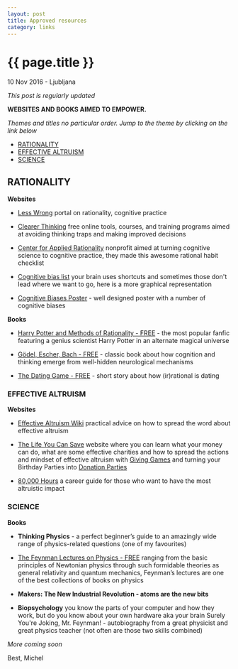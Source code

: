 ```yaml
---
layout: post
title: Approved resources
category: links
---
```


{{ page.title }}
================

<p class="meta">10 Nov 2016 - Ljubljana</p>

*This post is regularly updated*

**WEBSITES AND BOOKS AIMED TO EMPOWER.**

*Themes and titles no particular order. Jump to the theme by clicking on the link below*

- [RATIONALITY](#rationality)
- [EFFECTIVE ALTRUISM](#effective-altruism)
- [SCIENCE](#science)

## RATIONALITY

**Websites**

- [Less Wrong](http://lesswrong.com/) portal on rationality, cognitive practice

- [Clearer Thinking](http://www.clearerthinking.org/) free online tools, courses, and training programs aimed at avoiding thinking traps and making improved decisions 

- [Center for Applied Rationality](http://rationality.org/) nonprofit aimed at turning cognitive science to cognitive practice, they made this awesome rational habit checklist

- [Cognitive bias list](http://rationalwiki.org/wiki/List_of_cognitive_biases) your brain uses shortcuts and sometimes those don't lead where we want to go, here is a more graphical representation
- [Cognitive Biases Poster](http://ritholtz.com/wp-content/uploads/2016/09/1-71TzKnr7bzXU_l_pU6DCNA.jpeg) -  well designed poster with a number of cognitive biases

**Books**

- [Harry Potter and Methods of Rationality - FREE](http://hpmor.com/) - the most popular fanfic featuring a genius scientist Harry Potter in an alternate magical universe

- [Gödel, Escher, Bach - FREE](https://www.physixfan.com/wp-content/files/GEBen.pdf) - classic book about how cognition and thinking emerge from well-hidden neurological mechanisms

- [The Dating Game - FREE](http://people.duke.edu/~dandan/stories/Dating.pdf) - short story about how (ir)rational is dating

### EFFECTIVE ALTRUISM

**Websites**

- [Effective Altruism Wiki](http://wiki.effectivealtruismhub.com/index.php?title=Effective_Altruism_Wiki) practical advice on how to spread the 
  word about effective altruism
  
- [The Life You Can Save](https://www.thelifeyoucansave.org/) website where you can learn what your money can do, what are some effective charities and how to spread the actions and mindset of effective altruism with [Giving Games](https://www.thelifeyoucansave.org/Giving-Games/Resources/Instruction-Manual) and turning your Birthday Parties into [Donation Parties](https://www.thelifeyoucansave.org/Blog/ID/185/Donate-your-birthday-and-raise-money-for-charity)

- [80,000 Hours](http://rationality.org/) a career guide for those who want to have the most altruistic impact

### SCIENCE

**Books**

- **Thinking Physics** - a perfect beginner’s guide to an amazingly wide range of physics-related questions (one of my favourites)

- [The Feynman Lectures on Physics - FREE]() ranging from the basic principles of Newtonian physics through such formidable theories as general relativity and quantum mechanics, Feynman’s lectures are one of the best collections of books on physics

- **Makers: The New Industrial Revolution - atoms are the new bits**

- **Biopsychology** you know the parts of your computer and how they work, but do you know about your own hardware aka your brain
Surely You're Joking, Mr. Feynman! - autobiography from a great physicist and great physics teacher (not often are those two skills combined)


*More coming soon*

Best,
Michel
